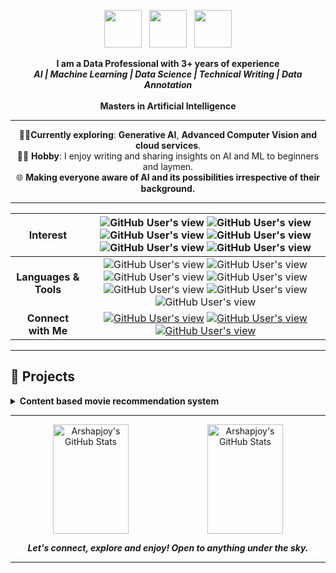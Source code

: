 
<p align="center"><a href="https://github.com/Arshapjoy"><img src="https://d33wubrfki0l68.cloudfront.net/a040d3fe135a512291b3bcab94c329c590e5c275/a2511/images/github-octocat.svg" width="60" height="60"></a>&nbsp;&nbsp;&nbsp;<a href="https://www.linkedin.com/in/arshapjoy/"><img src="https://cdn4.iconfinder.com/data/icons/social-messaging-ui-color-shapes-2-free/128/social-linkedin-circle-512.png" width="60" height="60"></a>&nbsp;&nbsp;&nbsp;<a href="https://medium.com/@DIYCoding"><img src="https://cdn4.iconfinder.com/data/icons/social-media-circle-7/512/Medium_circle-512.png" width="60" height="60"></a>
</p>





<p align = "center"><b>
I am a Data Professional with 3+ years of experience<br>
<i> AI  | Machine Learning | Data Science | Technical Writing | Data Annotation </i><br><br>
Masters in Artificial Intelligence</b> 
</p>

---
<p align = "center">
🧑‍💻<b>Currently exploring</b>: <b>Generative AI</b>, <b>Advanced Computer Vision and cloud services</b>.<br>
👨‍🏫 <b>Hobby</b>: I enjoy writing and sharing insights on AI and ML to beginners and laymen.<br>
🌐 <b>Making everyone aware of AI and its possibilities irrespective of their background.</b>
  
---

| Interest | <img alt="GitHub User's view" src="https://img.shields.io/badge/%20-Computer%20Vision-%23C05CD4?style=for-the-badge"> <img alt="GitHub User's view" src="https://img.shields.io/badge/%20-Machine%20Learning-%23AA52BC?style=for-the-badge"> <img alt="GitHub User's view" src="https://img.shields.io/badge/%20-Deep%20Learning-%239547A5?style=for-the-badge"> <img alt="GitHub User's view" src="https://img.shields.io/badge/%20-Artificial%20Intelliegnce-%23803D8D?style=for-the-badge"> <img alt="GitHub User's view" src="https://img.shields.io/badge/%20-Data%20Science-%23803D8D?style=for-the-badge"> <img alt="GitHub User's view" src="https://img.shields.io/badge/%20-Generative%20AI-%23804D8D?style=for-the-badge">|
| :---: | :---: |
| <b>Languages & Tools</b>    |  <img alt="GitHub User's view" src="https://img.shields.io/badge/%20-Python-%23FFDD3C?style=for-the-badge"> <img alt="GitHub User's view" src="https://img.shields.io/badge/%20-SQL-%23FFEA61?style=for-the-badge"> <img alt="GitHub User's view" src="https://img.shields.io/badge/%20-Tableau-%23E8B631?style=for-the-badge"> <img alt="GitHub User's view" src="https://img.shields.io/badge/%20-PowerBI-%23E08307?style=for-the-badge"> <img alt="GitHub User's view" src="https://img.shields.io/badge/%20-Git-%23F55301?style=for-the-badge"> <img alt="GitHub User's view" src="https://img.shields.io/badge/%20-CVAT-%23DE4B00?style=for-the-badge"> <img alt="GitHub User's view" src="https://img.shields.io/badge/%20-Excel-%23F03801?style=for-the-badge"> |
| <b>Connect with Me</b>  | <a href="https://medium.com/@DIYCoding"><img alt="GitHub User's view" src="https://img.shields.io/badge/%20-Medium-%23002447?style=for-the-badge"></a> <a href="https://www.linkedin.com/in/arshapjoy/"><img alt="GitHub User's view" src="https://img.shields.io/badge/%20-LinkedIn-%2300172D?style=for-the-badge"></a> <a href="mailto: arshasaiby@gmail.com"><img alt="GitHub User's view" src="https://img.shields.io/badge/%20-Gmail-%23000B18?style=for-the-badge"></a> |

---
## 💼 Projects
<details>
  <summary><b>Content based movie recommendation system</b></summary> 
A content based movie recommendation webapp using tf-idf cosine similarity using rotten tomatoes dataset which recommends 10 similar movies</details>

---

<p align="center">
<img src="https://github-readme-stats.vercel.app/api?username=Arshapjoy&theme=dark&show_icons=true&hide_border=true&count_private=true" alt="Arshapjoy's GitHub Stats" height="175" width="49%"/><img src="https://github-readme-streak-stats.herokuapp.com/?user=Arshapjoy&theme=dark&hide_border=true" alt="Arshapjoy's GitHub Stats" height="175" width="49%"/>

</p>
<p align = "center">
  <I><B>Let's connect, explore and enjoy! Open to anything under the sky.</B></I>


---


